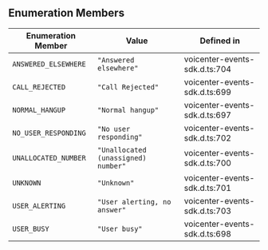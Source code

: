 ## Enumeration Members

| Enumeration Member | Value | Defined in |
| ------ | ------ | ------ |
| `ANSWERED_ELSEWHERE` | `"Answered elsewhere"` | voicenter-events-sdk.d.ts:704 |
| `CALL_REJECTED` | `"Call Rejected"` | voicenter-events-sdk.d.ts:699 |
| `NORMAL_HANGUP` | `"Normal hangup"` | voicenter-events-sdk.d.ts:697 |
| `NO_USER_RESPONDING` | `"No user responding"` | voicenter-events-sdk.d.ts:702 |
| `UNALLOCATED_NUMBER` | `"Unallocated (unassigned) number"` | voicenter-events-sdk.d.ts:700 |
| `UNKNOWN` | `"Unknown"` | voicenter-events-sdk.d.ts:701 |
| `USER_ALERTING` | `"User alerting, no answer"` | voicenter-events-sdk.d.ts:703 |
| `USER_BUSY` | `"User busy"` | voicenter-events-sdk.d.ts:698 |
